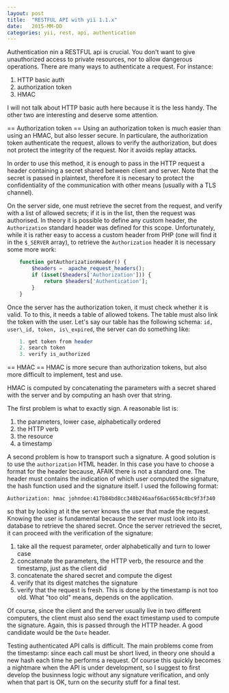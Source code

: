 ```yaml
---
layout: post
title:  "RESTFUL API with yii 1.1.x"
date:   2015-MM-DD
categories: yii, rest, api, authentication
---
```


Authentication nin a RESTFUL api is crucial. You don't want to give
unauthorized access to private resources, nor to allow dangerous operations.
There are many ways to authenticate a request. For instance:

1. HTTP basic auth
2. authorization token
3. HMAC

I will not talk about HTTP basic auth here because it is the less handy. The
other two are interesting and deserve some attention.

== Authorization token ==
Using an authorization token is much easier than using an HMAC, but also lesser
secure. In particulare, the authorization token authenticate the request,
allows to verify the authorization, but does not protect the integrity of the
request. Nor it avoids replay attacks.

In order to use this method, it is enough to pass in the HTTP request a header 
containing a secret shared between client and server. Note that the secret is
passed in plaintext, therefore it is necesary to protect the confidentiality of
the communication with other means (usually with a TLS channel).

On the server side, one must retrieve the secret from the request, and verify
with a list of allowed secrets; if it is in the list, then the request was
authorised. In theory it is possible to define any custom header,
the `Authorization` standard header was defined for this scope.
Unfortunately, while it is rather easy to access a custom header from PHP (one
will find it in the `$_SERVER` array), to retrieve the `Authorization` header
it is necessary some more work:

```php
    function getAuthorizationHeader() {
        $headers =  apache_request_headers();
        if (isset($headers['Authorization'])) {
            return $headers['Authentication'];
        }
    }
```

Once the server has the authorization token, it must check whether it is valid.
To to this, it needs a table of allowed tokens. The table must also link the
token with the user. Let's say our table has the following schema: `id,
user\_id, token, is\_expired`, the server can do something like:

```php
    1. get token from header
    2. search token
    3. verify is_authorized
```

== HMAC ==
HMAC is more secure than authorization tokens, but also more difficult to
implement, test and use.

HMAC is computed by concatenating the parameters with a secret shared with the
server and by computing an hash over that string.

The first problem is what to exactly sign. A reasonable list is:

1. the parameters, lower case, alphabetically ordered
2. the HTTP verb
3. the resource
4. a timestamp

A second problem is how to transport such a signature. A good solution is to
use the `authorization` HTML header. In this case you have to choose a format
for the header because, AFAIK there is not a standard one. The header must
contains the indication of which user computed the signature, the hash function
used and the signature itself. I used the following format:

```
Authorization: hmac johndoe:417b84bd8cc348b246aaf66ac6654c8bc9f3f340
```

so that by looking at it the server knows the user that made the request.
Knowing the user is fundamental because the server must look into its database
to retrieve the shared secret. Once the server retrieved the secret, it can
proceed with the verification of the signature:

1. take all the request parameter, order alphabetically and turn to lower case
2. concatenate the parameters, the HTTP verb, the resource and the timestamp,
   just as the client did
3. concatenate the shared secret and compute the digest
4. verify that its digest matches the signature
5. verify that the request is fresh. This is done by the timestamp is not too 
old. What "too old" means, depends on the application.

Of course, since the client and the server usually live in two different
computers, the client must also send the exact timestamp used to compute the
signature. Again, this is passed through the HTTP header. A good candidate
would be the `Date` header.

Testing authenticated API calls is difficult. The main problems come from the
timestamp: since each call must be short lived, in theory one should a new hash
each time he performs a request. Of course this quickly becomes a nightmare
when the API is under development, so I suggest to first develop the businness
logic without any signature verification, and only when that part is OK, turn
on the security stuff for a final test.
